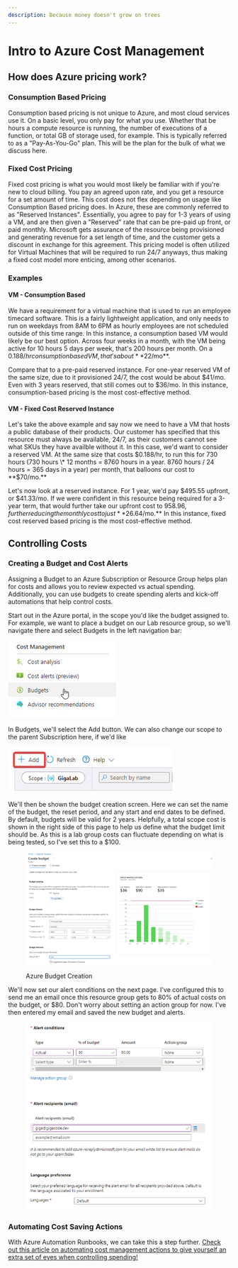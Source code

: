 ```yaml
---
description: Because money doesn't grow on trees
---
```


# Intro to Azure Cost Management

## How does Azure pricing work?

### Consumption Based Pricing

Consumption based pricing is not unique to Azure, and most cloud services use it. On a basic level, you only pay for what you use. Whether that be hours a compute resource is running, the number of executions of a function, or total GB of storage used, for example. This is typically referred to as a "Pay-As-You-Go" plan. This will be the plan for the bulk of what we discuss here.

### Fixed Cost Pricing

Fixed cost pricing is what you would most likely be familiar with if you're new to cloud billing. You pay an agreed upon rate, and you get a resource for a set amount of time. This cost does not flex depending on usage like Consumption Based pricing does. In Azure, these are commonly referred to as "Reserved Instances". Essentially, you agree to pay for 1-3 years of using a VM, and are then given a "Reserved" rate that can be pre-paid up front, or paid monthly. Microsoft gets assurance of the resource being provisioned and generating revenue for a set length of time, and the customer gets a discount in exchange for this agreement. This pricing model is often utilized for Virtual Machines that will be required to run 24/7 anyways, thus making a fixed cost model more enticing, among other scenarios.

### Examples

#### VM - Consumption Based

We have a requirement for a virtual machine that is used to run an employee timecard software. This is a fairly lightweight application, and only needs to run on weekdays from 8AM to 6PM as hourly employees are not scheduled outside of this time range. In this instance, a consumption based VM would likely be our best option. Across four weeks in a month, with the VM being active for 10 hours 5 days per week, that's 200 hours per month. On a $0.188/hr consumption based VM, that's about **$22/mo**.

Compare that to a pre-paid reserved instance. For one-year reserved VM of the same size, due to it provisioned 24/7, the cost would be about $41/mo. Even with 3 years reserved, that still comes out to $36/mo. In this instance, consumption-based pricing is the most cost-effective method.

#### VM - Fixed Cost Reserved Instance

Let's take the above example and say now we need to have a VM that hosts a public database of their products. Our customer has specified that this resource must always be available, 24/7, as their customers cannot see what SKUs they have availble without it. In this case, we'd want to consider a reserved VM. At the same size that costs $0.188/hr, to run this for 730 hours (730 hours \* 12 months = 8760 hours in a year. 8760 hours / 24 hours = 365 days in a year) per month, that balloons our cost to **$70/mo.**

Let's now look at a reserved instance. For 1 year, we'd pay $495.55 upfront, or $41.33/mo. If we were confident in this resource being required for a 3-year term, that would further take our upfront cost to $958.96, further reducing the monthly cost to just **$26.64/mo.** In this instance, fixed cost reserved based pricing is the most cost-effective method.



## Controlling Costs

### Creating a Budget and Cost Alerts

Assigning a Budget to an Azure Subscription or Resource Group helps plan for costs and allows you to review expected vs actual spending. Additionally, you can use budgets to create spending alerts and kick-off automations that help control costs.

Start out in the Azure portal, in the scope you'd like the budget assigned to. For example, we want to place a budget on our Lab resource group, so we'll navigate there and select Budgets in the left navigation bar:

![](<../../.gitbook/assets/image (1).png>)

In Budgets, we'll select the Add button. We can also change our scope to the parent Subscription here, if we'd like

![](<../../.gitbook/assets/image (8).png>)

We'll then be shown the budget creation screen. Here we can set the name of the budget, the reset period, and any start and end dates to be defined. By default, budgets will be valid for 2 years. Helpfully, a total scope cost is shown in the right side of this page to help us define what the budget limit should be. As this is a lab group costs can fluctuate depending on what is being tested, so I've set this to a $100.

<figure><img src="../../.gitbook/assets/image (6).png" alt=""><figcaption><p>Azure Budget Creation</p></figcaption></figure>

We'll now set our alert conditions on the next page. I've configured this to send me an email once this resource group gets to 80% of actual costs on the budget, or $80. Don't worry about setting an action group for now. I've then entered my email and saved the new budget and alerts.

<figure><img src="../../.gitbook/assets/image (20).png" alt="" width="484"><figcaption></figcaption></figure>

### Automating Cost Saving Actions

With Azure Automation Runbooks, we can take this a step further. [Check out this article on automating cost management actions to give yourself an extra set of eyes when controlling spending!](automating-azure-cost-management.md)
